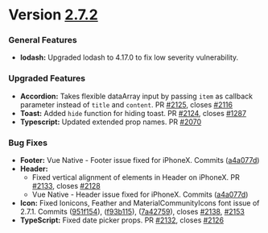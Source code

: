# Version [2.7.2](https://github.com/GeekyAnts/NativeBase/releases/tag/v2.7.2)

### General Features

*   **lodash:** Upgraded lodash to 4.17.0 to fix low severity vulnerability. 


### Upgraded Features

*   **Accordion:** Takes flexible dataArray input by passing `item` as callback parameter instead of `title` and `content`. PR [#2125](https://github.com/GeekyAnts/NativeBase/pull/2125), closes [#2116](https://github.com/GeekyAnts/NativeBase/issues/2116)
*   **Toast:** Added `hide` function for hiding toast. PR [#2124](https://github.com/GeekyAnts/NativeBase/pull/2124), closes [#1287](https://github.com/GeekyAnts/NativeBase/issues/1287)
*   **Typescript:** Updated extended prop names. PR [#2070](https://github.com/GeekyAnts/NativeBase/pull/2070)



### Bug Fixes

*   **Footer:** Vue Native - Footer issue fixed for iPhoneX. Commits ([a4a077d](https://github.com/GeekyAnts/NativeBase/commit/a4a077d1fa59aa049ab093d0e32a5c6def0ff5e1))
*   **Header:**
    -   Fixed vertical alignment of elements in Header on iPhoneX. PR [#2133](https://github.com/GeekyAnts/NativeBase/pull/2133), closes [#2128](https://github.com/GeekyAnts/NativeBase/issues/2128)
    -   Vue Native - Header issue fixed for iPhoneX. Commits ([a4a077d](https://github.com/GeekyAnts/NativeBase/commit/a4a077d1fa59aa049ab093d0e32a5c6def0ff5e1))
*   **Icon:** Fixed Ionicons, Feather and MaterialCommunityIcons font issue of 2.7.1. Commits ([951f154](https://github.com/GeekyAnts/NativeBase/commit/951f154d2a10d5459801ddce57addf3ee867e0ac)), ([f93b115](https://github.com/GeekyAnts/NativeBase/commit/f93b11530e572431ffd3148bcd65063609896e2f)), ([7a42759](https://github.com/GeekyAnts/NativeBase/commit/7a42759513706f60546ce3045376a6a93f574a48)), closes [#2138](https://github.com/GeekyAnts/NativeBase/issues/2138), [#2153](https://github.com/GeekyAnts/NativeBase/issues/2153)
*   **TypeScript:** Fixed date picker props. PR [#2132](https://github.com/GeekyAnts/NativeBase/pull/2132), closes [#2126](https://github.com/GeekyAnts/NativeBase/issues/2126)
